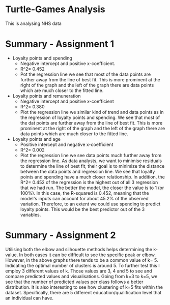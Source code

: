 # Turtle-Games Analysis 
This is analysing NHS data 


# Summary - Assignment 1
* Loyalty points and spending 
  * Negative intercept and positive x-coefficient. 
  * R^2= 0.452
  * Pot the regression line we see that most of the data points are further away from the line of best fit. This is more prominent at the right of the graph and the left of the graph there are data points which are much closer to the fitted line. 
* Loyalty points and remuneration
	* Negative intercept and positive x-coefficient 
	* R^2= 0.380
	* Plot the regression line we similar kind of trend and data points as in the regression of loyalty points and spending. We see that most of the dat points are further away from the line of best fit. This is more prominent at the right of the graph and the left of the graph there are data points which are much closer to the fitted line. 
* Loyalty points and age
	* Positive intercept and negative x-coefficient 
	* R^2= 0.002
	* Plot the regression line we see data points much further away from the regression line. 
As data analysts, we want to minimise residuals to determine the line of best fit; their goal is to minimize the distance between the data points and regression line. We see that loyalty points and spending have a much closer relationship. In addition, the R^2= 0.452 of the regression is the highest out of all 3 regression that we had run. The better the model, the closer the value is to 1 (or 100%). In this case, the R-squared is 0.452, meaning that the model's inputs can account for about 45.2% of the observed variation. Therefore, to an extent we could use spending to predict loyalty points. This would be the best predictor out of the 3 variables. 

# Summary - Assignment 2
Utilising both the elbow and silhouette methods helps determining the k-value. In both cases it can be difficult to see the specific peak or elbow. However, in the above graphs there tends to be a common value of k= 5. Indicating the optimal number of clusters is around 5. To further test this I employ 3 different values of k. Those values are 3, 4 and 5 to see and compare predicted values and visualisations. Going from k=3 to k=5, we see that the number of predicted values per class follows a better distribution. It is also interesting to see how clustering of k=5 fits within the dataset. Specifically, there are 5 different education/qualification level that an individual can have.
